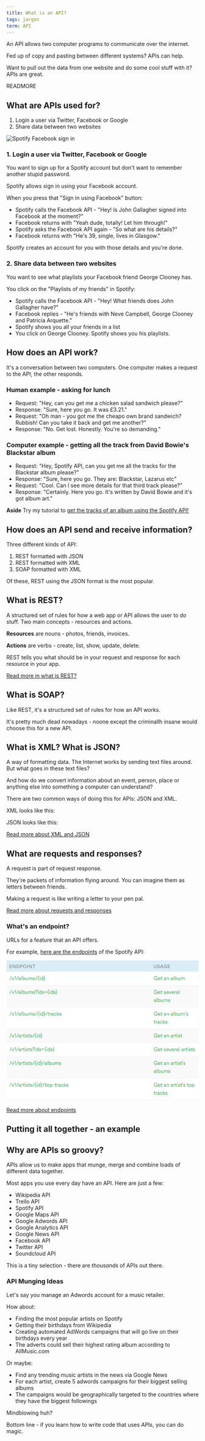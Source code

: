```yaml
---
title: What is an API?
tags: jargon
term: API
---
```


An API allows two computer programs to communicate over the internet.

Fed up of copy and pasting between different systems? APIs can help.

Want to pull out the data from one website and do some cool stuff with it? APIs are great.

READMORE

## What are APIs used for?

1. Login a user via Twitter, Facebook or Google
2. Share data between two websites

![Spotify Facebook sign in](/images/apis/spotify-signup.png)

### 1. Login a user via Twitter, Facebook or Google 

You want to sign up for a Spotify account but don't want to remember another stupid password.

Spotify allows sign in using your Facebook account.


When you press that "Sign in using Facebook" button:

* Spotify calls the Facebook API - "Hey! Is John Gallagher signed into Facebook at the moment?"
* Facebook returns with "Yeah dude, totally! Let him through!"
* Spotify asks the Facebook API again - "So what are his details?"
* Facebook returns with "He's 39, single, lives in Glasgow."

Spotify creates an account for you with those details and you're done.

### 2. Share data between two websites

You want to see what playlists your Facebook friend George Clooney has.

You click on the "Playlists of my friends" in Spotify:

* Spotify calls the Facebook API - "Hey! What friends does John Gallagher have?"
* Facebook replies - "He's friends with Neve Campbell, George Clooney and Patricia Arquette."
* Spotify shows you all your friends in a list
* You click on George Clooney. Spotify shows you his playlists.

## How does an API work?

It's a conversation between two computers. One computer makes a request to the API, the other responds.

### Human example - asking for lunch

* Request: "Hey, can you get me a chicken salad sandwich please?"
* Response: "Sure, here you go. It was £3.21."
* Request: "Oh man - you got me the cheapo own brand sandwich? Rubbish! Can you take it back and get me another?"
* Response: "No. Get lost. Honestly. You're so demanding."

### Computer example - getting all the track from David Bowie's Blackstar album

* Request: "Hey, Spotify API, can you get me all the tracks for the Blackstar album please?"
* Response: "Sure, here you go. They are: Blackstar, Lazarus etc"
* Request: "Cool. Can I see more details for that third track please?"
* Response: "Certainly. Here you go. It's written by David Bowie and it's got album art."

**Aside** Try my tutorial to [get the tracks of an album using the Spotify API!](/using-the-spotify-api-to-get-an-albums-tracks)

## How does an API send and receive information?

Three different kinds of API:

1. REST formatted with JSON
2. REST formatted with XML
2. SOAP formatted with XML

Of these, REST using the JSON format is the most popular.


## What is REST?

A structured set of rules for how a web app or API allows the user to do stuff. Two main concepts - resources and actions.

**Resources** are nouns - photos, friends, invoices.

**Actions** are verbs - create, list, show, update, delete.

REST tells you what should be in your request and response for each resource in your app.

[Read more in what is REST?](/what-is-rest)

## What is SOAP?

Like REST, it's a structured set of rules for how an API works.

It's pretty much dead nowadays - noone except the criminallh insane would choose this for a new API.



## What is XML? What is JSON?

A way of formatting data. The Internet works by sending text files around. But what goes in these text files?

And how do we convert information about an event, person, place or anything else into something a computer can understand?

There are two common ways of doing this for APIs: JSON and XML.

XML looks like this:

JSON looks like this:

[Read more about XML and JSON](/what-is-xml-or-json)


## What are requests and responses?

A request is part of request response.

They're packets of information flying around.  You can imagine them as letters between friends.

Making a request is like writing a letter to your pen pal.

[Read more about requests and responses](/what-is-request-response)

### What's an endpoint?

URLs for a feature that an API offers.

For example, [here are the endpoints](https://developer.spotify.com/web-api/endpoint-reference/) of the Spotify API:

![Endpoints of Spotify API](images/apis/spotify-endpoints.png)

[Read more about endpoints](/what-is-an-endpoint)

## Putting it all together - an example






## Why are APIs so groovy?

APIs allow us to make apps that munge, merge and combine loads of different data together.

Most apps you use every day have an API. Here are just a few:

* Wikipedia API
* Trello API
* Spotify API
* Google Maps API
* Google Adwords API
* Google Analytics API
* Google News API
* Facebook API
* Twitter API
* Soundcloud API

This is a tiny selection - there are *thousands* of APIs out there.

### API Munging Ideas

Let's say you manage an Adwords account for a music retailer.

How about:

* Finding the most popular artists on Spotify
* Getting their birthdays from Wikipedia
* Creating automated AdWords campaigns that will go live on their birthdays every year
* The adverts could sell their highest rating album according to AllMusic.com

Or maybe:

* Find any trending music artists in the news via Google News
* For each artist, create 5 adwords campaigns for their biggest selling albums
* The campaigns would be geographically targeted to the countries where they have the biggest followings

Mindblowing huh?

Bottom line - if you learn how to write code that uses APIs, you can do magic.

